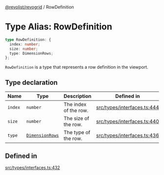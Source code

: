 [@revolist/revogrid](README.md) / RowDefinition

# Type Alias: RowDefinition

```ts
type RowDefinition: {
  index: number;
  size: number;
  type: DimensionRows;
};
```

`RowDefinition` is a type that represents a row definition in the
viewport.

## Type declaration

| Name | Type | Description | Defined in |
| ------ | ------ | ------ | ------ |
| `index` | `number` | The index of the row. | [src/types/interfaces.ts:444](https://github.com/revolist/revogrid/blob/339b58d64f0e4822db63d040318421d77ef85671/src/types/interfaces.ts#L444) |
| `size` | `number` | The size of the row. | [src/types/interfaces.ts:440](https://github.com/revolist/revogrid/blob/339b58d64f0e4822db63d040318421d77ef85671/src/types/interfaces.ts#L440) |
| `type` | [`DimensionRows`](TypeAlias.DimensionRows.md) | The type of the row. | [src/types/interfaces.ts:436](https://github.com/revolist/revogrid/blob/339b58d64f0e4822db63d040318421d77ef85671/src/types/interfaces.ts#L436) |

## Defined in

[src/types/interfaces.ts:432](https://github.com/revolist/revogrid/blob/339b58d64f0e4822db63d040318421d77ef85671/src/types/interfaces.ts#L432)
